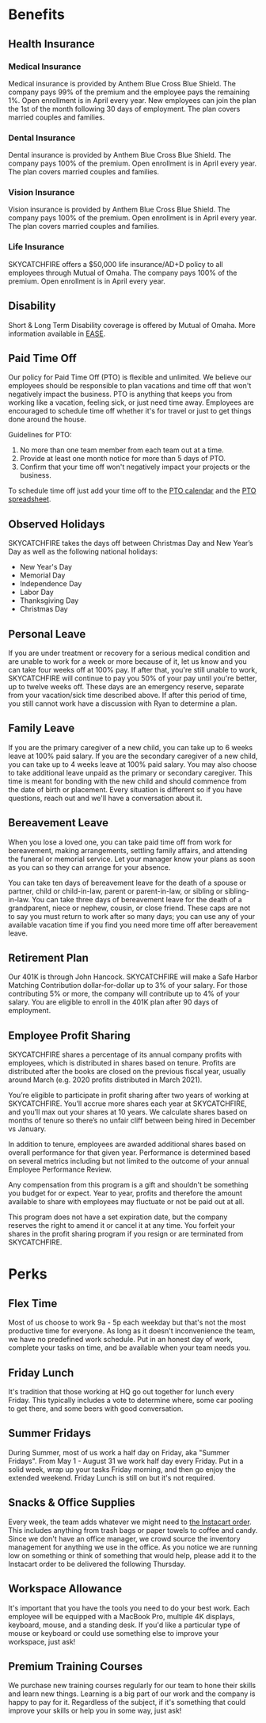 # Benefits

## Health Insurance

### Medical Insurance

Medical insurance is provided by Anthem Blue Cross Blue Shield. The company pays 99% of the premium and the employee pays the remaining 1%. Open enrollment is in April every year. New employees can join the plan the 1st of the month following 30 days of employment. The plan covers married couples and families.

### Dental Insurance

Dental insurance is provided by Anthem Blue Cross Blue Shield. The company pays 100% of the premium. Open enrollment is in April every year. The plan covers married couples and families.

### Vision Insurance

Vision insurance is provided by Anthem Blue Cross Blue Shield. The company pays 100% of the premium. Open enrollment is in April every year. The plan covers married couples and families.

### Life Insurance

SKYCATCHFIRE offers a $50,000 life insurance/AD+D policy to all employees through Mutual of Omaha. The company pays 100% of the premium. Open enrollment is in April every year.

## Disability

Short & Long Term Disability coverage is offered by Mutual of Omaha. More information available in [EASE](https://skycatchfire.ease.com).

## Paid Time Off

Our policy for Paid Time Off (PTO) is flexible and unlimited. We believe our employees should be responsible to plan vacations and time off that won't negatively impact the business. PTO is anything that keeps you from working like a vacation, feeling sick, or just need time away. Employees are encouraged to schedule time off whether it's for travel or just to get things done around the house.

Guidelines for PTO:

1. No more than one team member from each team out at a time.
2. Provide at least one month notice for more than 5 days of PTO.
3. Confirm that your time off won't negatively impact your projects or the business.

To schedule time off just add your time off to the [PTO calendar](https://calendar.google.com/calendar/b/1?cid=Y18xNHVqOG9sOTloamttMXZjNWtpOGlrZGN0OEBncm91cC5jYWxlbmRhci5nb29nbGUuY29t) and the [PTO spreadsheet](https://docs.google.com/spreadsheets/d/1WHRMrQ57liLpu9vSsKXdQIIh-c3U3pzlUCPiFJFaKvo/edit#gid=0).

## Observed Holidays

SKYCATCHFIRE takes the days off between Christmas Day and New Year’s Day as well as the following national holidays:

- New Year's Day
- Memorial Day
- Independence Day
- Labor Day
- Thanksgiving Day
- Christmas Day

## Personal Leave

If you are under treatment or recovery for a serious medical condition and are unable to work for a week or more because of it, let us know and you can take four weeks off at 100% pay. If after that, you're still unable to work, SKYCATCHFIRE will continue to pay you 50% of your pay until you're better, up to twelve weeks off. These days are an emergency reserve, separate from your vacation/sick time described above. If after this period of time, you still cannot work have a discussion with Ryan to determine a plan.

## Family Leave

If you are the primary caregiver of a new child, you can take up to 6 weeks leave at 100% paid salary. If you are the secondary caregiver of a new child, you can take up to 4 weeks leave at 100% paid salary. You may also choose to take additional leave unpaid as the primary or secondary caregiver. This time is meant for bonding with the new child and should commence from the date of birth or placement. Every situation is different so if you have questions, reach out and we'll have a conversation about it.

## Bereavement Leave

When you lose a loved one, you can take paid time off from work for bereavement, making arrangements, settling family affairs, and attending the funeral or memorial service. Let your manager know your plans as soon as you can so they can arrange for your absence.

You can take ten days of bereavement leave for the death of a spouse or partner, child or child-in-law, parent or parent-in-law, or sibling or sibling-in-law. You can take three days of bereavement leave for the death of a grandparent, niece or nephew, cousin, or close friend. These caps are not to say you must return to work after so many days; you can use any of your available vacation time if you find you need more time off after bereavement leave.

## Retirement Plan

Our 401K is through John Hancock. SKYCATCHFIRE will make a Safe Harbor Matching Contribution dollar-for-dollar up to 3% of your salary. For those contributing 5% or more, the company will contribute up to 4% of your salary. You are eligible to enroll in the 401K plan after 90 days of employment.

## Employee Profit Sharing

SKYCATCHFIRE shares a percentage of its annual company profits with employees, which is distributed in shares based on tenure. Profits are distributed after the books are closed on the previous fiscal year, usually around March (e.g. 2020 profits distributed in March 2021).

You’re eligible to participate in profit sharing after two years of working at SKYCATCHFIRE. You’ll accrue more shares each year at SKYCATCHFIRE, and you’ll max out your shares at 10 years. We calculate shares based on months of tenure so there’s no unfair cliff between being hired in December vs January.

In addition to tenure, employees are awarded additional shares based on overall performance for that given year. Performance is determined based on several metrics including but not limited to the outcome of your annual Employee Performance Review.

Any compensation from this program is a gift and shouldn't be something you budget for or expect. Year to year, profits and therefore the amount available to share with employees may fluctuate or not be paid out at all.

This program does not have a set expiration date, but the company reserves the right to amend it or cancel it at any time. You forfeit your shares in the profit sharing program if you resign or are terminated from SKYCATCHFIRE.

# Perks

## Flex Time

Most of us choose to work 9a - 5p each weekday but that's not the most productive time for everyone. As long as it doesn't inconvenience the team, we have no predefined work schedule. Put in an honest day of work, complete your tasks on time, and be available when your team needs you.

## Friday Lunch

It's tradition that those working at HQ go out together for lunch every Friday. This typically includes a vote to determine where, some car pooling to get there, and some beers with good conversation.

## Summer Fridays

During Summer, most of us work a half day on Friday, aka "Summer Fridays". From May 1 - August 31 we work half day every Friday. Put in a solid week, wrap up your tasks Friday morning, and then go enjoy the extended weekend. Friday Lunch is still on but it's not required.

## Snacks & Office Supplies

Every week, the team adds whatever we might need to [the Instacart order](https://www.instacart.com/store/buehlers/storefront). This includes anything from trash bags or paper towels to coffee and candy. Since we don't have an office manager, we crowd source the inventory management for anything we use in the office. As you notice we are running low on something or think of something that would help, please add it to the Instacart order to be delivered the following Thursday.

## Workspace Allowance

It's important that you have the tools you need to do your best work. Each employee will be equipped with a MacBook Pro, multiple 4K displays, keyboard, mouse, and a standing desk. If you'd like a particular type of mouse or keyboard or could use something else to improve your workspace, just ask!

## Premium Training Courses

We purchase new training courses regularly for our team to hone their skills and learn new things. Learning is a big part of our work and the company is happy to pay for it. Regardless of the subject, if it's something that could improve your skills or help you in some way, just ask!
